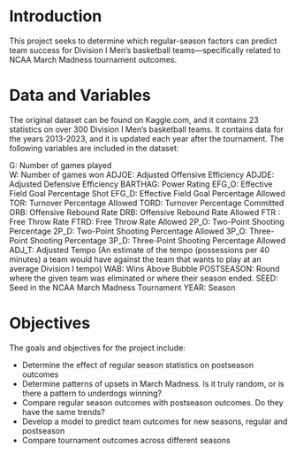 # Introduction

This project seeks to determine which regular-season factors can predict team success for 
Division I Men’s basketball teams—specifically related to NCAA March Madness tournament outcomes.

# Data and Variables 

The original dataset can be found on Kaggle.com, and it contains 23 statistics on over 300 Division I Men’s basketball teams. It 
contains data for the years 2013-2023, and it is updated each year after the tournament. The following variables are included in the dataset:

G: Number of games played<br />
W: Number of games won
ADJOE: Adjusted Offensive Efficiency
ADJDE: Adjusted Defensive Efficiency 
BARTHAG: Power Rating 
EFG_O: Effective Field Goal Percentage Shot
EFG_D: Effective Field Goal Percentage Allowed
TOR: Turnover Percentage Allowed
TORD: Turnover Percentage Committed 
ORB: Offensive Rebound Rate
DRB: Offensive Rebound Rate Allowed
FTR : Free Throw Rate 
FTRD: Free Throw Rate Allowed
2P_O: Two-Point Shooting Percentage
2P_D: Two-Point Shooting Percentage Allowed
3P_O: Three-Point Shooting Percentage
3P_D: Three-Point Shooting Percentage Allowed
ADJ_T: Adjusted Tempo (An estimate of the tempo (possessions per 40 minutes) a team would have against the team that wants to play at an average Division I tempo)
WAB: Wins Above Bubble 
POSTSEASON: Round where the given team was eliminated or where their season ended.
SEED: Seed in the NCAA March Madness Tournament
YEAR: Season

# Objectives 

The goals and objectives for the project include:
- Determine the effect of regular season statistics on postseason outcomes
- Determine patterns of upsets in March Madness. Is it truly random, or is there a pattern to underdogs winning?
- Compare regular season outcomes with postseason outcomes. Do they have the same trends?
- Develop a model to predict team outcomes for new seasons, regular and postseason
- Compare tournament outcomes across different seasons



